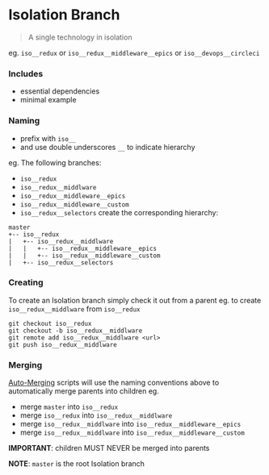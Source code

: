 Isolation Branch
===

> A single technology in isolation

eg. ``iso__redux`` or ``iso__redux__middleware__epics`` or ``iso__devops__circleci``

### Includes

 - essential dependencies
 - minimal example

### Naming

 - prefix with ``iso__``
 - and use double underscores ``__`` to indicate hierarchy

eg.
The following branches:
 - ``iso__redux``
 - ``iso__redux__middlware``
 - ``iso__redux__middleware__epics``
 - ``iso__redux__middleware__custom``
 - ``iso__redux__selectors``
create the corresponding hierarchy:
```
master
+-- iso__redux
|   +-- iso__redux__middlware
|   |   +-- iso__redux__middleware__epics
|   |   +-- iso__redux__middleware__custom
|   +-- iso__redux__selectors
```

### Creating

To create an Isolation branch simply check it out from a parent
eg.
to create ``iso__redux__middlware`` from ``iso__redux``
```
git checkout iso__redux
git checkout -b iso__redux__middlware
git remote add iso__redux__middlware <url>
git push iso__redux__middlware
```

### Merging

[Auto-Merging](git-cascade-merge.md) scripts will use the naming conventions above
to automatically merge parents into children eg.
 - merge ``master`` into ``iso__redux``
 - merge ``iso__redux`` into ``iso__redux__middlware``
 - merge ``iso__redux__middlware`` into ``iso__redux__middleware__epics``
 - merge ``iso__redux__middlware`` into ``iso__redux__middleware__custom``

**IMPORTANT**: children MUST NEVER be merged into parents

**NOTE**: ``master`` is the root Isolation branch
